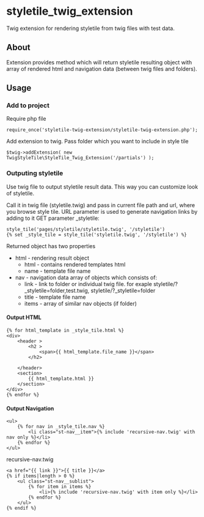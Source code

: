 # styletile_twig_extension
Twig extension for rendering styletile from twig files with test data.

## About
Extension provides method which will return styletile resulting object with array of rendered html and navigation data (between twig files and folders).


## Usage
### Add to project
Require php file
```
require_once('styletile-twig-extension/styletile-twig-extension.php');
```

Add extension to twig. Pass folder which you want to include in style tile
```
$twig->addExtension( new TwigStyleTile\StyleTile_Twig_Extension('/partials') );
```

### Outputing styletile
Use twig file to output styletile result data. This way you can customize look of styletile.

Call it in twig file (styletile.twig) and pass in current file path and url, where you browse style tile.
URL parameter is used to generate navigation links by adding to it GET parameter _styletile:
```
style_tile('pages/styletile/styletile.twig', '/styletile')
{% set _style_tile = style_tile('styletile.twig', '/styletile') %}
```
Returned object has two properties
* html - rendering result object 
  * html - contains rendered templates html
  * name - template file name
* nav - navigation data array of objects which consists of:
  * link - link to folder or individual twig file. for exaple styletile/?_styletile=folder,test.twig, styletile/?_styletile=folder
  * title - template file name
  * items - array of similar nav objects (if folder)

#### Output HTML
```
{% for html_template in _style_tile.html %}
<div>
    <header >
        <h2 >
            <span>{{ html_template.file_name }}</span>
        </h2>

    </header>
    <section>
        {{ html_template.html }}
    </section>
</div>
{% endfor %}
```

#### Output Navigation
```
<ul>
    {% for nav in _style_tile.nav %}
        <li class="st-nav__item">{% include 'recursive-nav.twig' with nav only %}</li>
    {% endfor %}
</ul>
```
recursive-nav.twig
```
<a href="{{ link }}">{{ title }}</a>
{% if items|length > 0 %}
	<ul class="st-nav__sublist">
		{% for item in items %}
			<li>{% include 'recursive-nav.twig' with item only %}</li>
		{% endfor %}
	</ul>
{% endif %}

```

